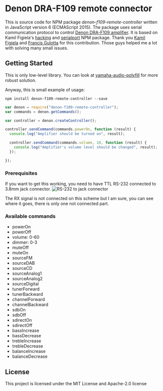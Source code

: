 # Denon DRA-F109 remote connector

This is source code for NPM package *denon-f109-remote-controller* written in JavaScript version 6 (ECMAScript 2015).
The package uses serial communication protocol to control [Denon DRA-F109 amplifier](https://www.denon.co.uk/uk/product/compactsystem/mini/df109dab).
It is based on Kamil Figiela's [hacking](http://kfigiela.github.io/2014/06/15/denon-remote-connector/) and [serialport](https://github.com/EmergingTechnologyAdvisors/node-serialport) NPM package.
Thank you [Kamil Figiela](http://kfigiela.github.io) and [Francis Gulotta](https://github.com/reconbot) for this contribution. Those guys helped me a lot with solving many small issues.

## Getting Started

This is only low-level library. You can look at [yamaha-audio-polyfill](https://github.com/lubino/yamaha-audio-polyfill) for more robust solution.

Anyway, this is small example of usage:

```shell
npm install denon-f109-remote-controller --save
```

```javascript
var denon = require("denon-f109-remote-controller");
var commands = denon.getCommands();

var controller = denon.createController();

controller.sendCommand(commands.powerOn, function (result) {
  console.log("Amplifier should be turned on", result);

  controller.sendCommand(commands.volume, 10, function (result) {
    console.log("Amplifier's volume level should be changed", result);
  });

});
```

### Prerequisites

If you want to get this working, you need to have TTL RS-232 connected to 3.8mm jack connector.
![RS-232 to jack connector](http://kfigiela.github.io/img/2014-06-15-denon-remote-connector_circuit.png)

The RX signal is not connected on this scheme but I am sure, you can see where it goes, there is only one not connected part.

### Available commands

* powerOn
* powerOff
* volume: 0-60
* dimmer: 0-3
* muteOff
* muteOn
* sourceFM
* sourceDAB
* sourceCD
* sourceAnalog1
* sourceAnalog2
* sourceDigital
* tunerForward
* tunerBackward
* channelForward
* channelBackward
* sdbOn
* sdbOff
* sdirectOn
* sdirectOff
* bassIncrease
* bassDecrease
* trebleIncrease
* trebleDecrease
* balanceIncrease
* balanceDecrease

## License

This project is licensed under the MIT License and Apache-2.0 license